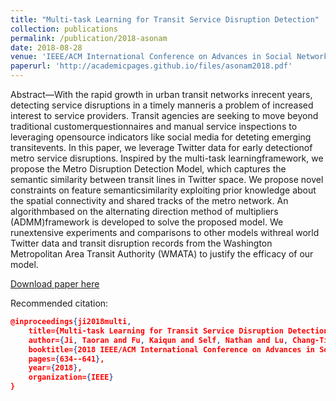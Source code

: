 ```yaml
---
title: "Multi-task Learning for Transit Service Disruption Detection"
collection: publications
permalink: /publication/2018-asonam
date: 2018-08-28
venue: 'IEEE/ACM International Conference on Advances in Social Networks Analysis and Mining (ASONAM)'
paperurl: 'http://academicpages.github.io/files/asonam2018.pdf'
---
```

Abstract—With the rapid growth in urban transit networks inrecent years, detecting service disruptions in a timely manneris a problem of increased interest to service providers. Transit agencies are seeking to move beyond traditional customerquestionnaires and manual service inspections to leveraging opensource indicators like social media for deteting emerging transitevents. In this paper, we leverage Twitter data for early detectionof metro service disruptions. Inspired by the multi-task learningframework, we propose the Metro Disruption Detection Model, which captures the semantic similarity between transit lines in Twitter space. We propose novel constraints on feature semanticsimilarity exploiting prior knowledge about the spatial connectivity and shared tracks of the metro network. An algorithmbased on the alternating direction method of multipliers (ADMM)framework is developed to solve the proposed model. We runextensive experiments and comparisons to other models withreal world Twitter data and transit disruption records from the Washington Metropolitan Area Transit Authority (WMATA) to justify the efficacy of our model.

[Download paper here](http://academicpages.github.io/files/asonam2018.pdf)

Recommended citation:
```json
@inproceedings{ji2018multi,
    title={Multi-task Learning for Transit Service Disruption Detection},
    author={Ji, Taoran and Fu, Kaiqun and Self, Nathan and Lu, Chang-Tien and Ramakrishnan, Naren},
    booktitle={2018 IEEE/ACM International Conference on Advances in Social Networks Analysis and Mining (ASONAM)},
    pages={634--641},
    year={2018},
    organization={IEEE}
}
```
